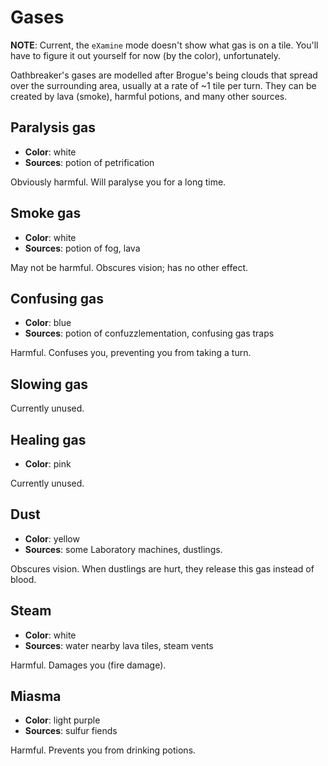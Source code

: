# Gases

**NOTE**: Current, the `eXamine` mode doesn't show what gas is on a tile. You'll
have to figure it out yourself for now (by the color), unfortunately.

Oathbreaker's gases are modelled after Brogue's being clouds that spread over
the surrounding area, usually at a rate of ~1 tile per turn. They can be created
by lava (smoke), harmful potions, and many other sources.

## Paralysis gas

- **Color**: white
- **Sources**: potion of petrification

Obviously harmful. Will paralyse you for a long time.

## Smoke gas

- **Color**: white
- **Sources**: potion of fog, lava

May not be harmful. Obscures vision; has no other effect.

## Confusing gas

- **Color**: blue
- **Sources**: potion of confuzzlementation, confusing gas traps

Harmful. Confuses you, preventing you from taking a turn.

## Slowing gas

Currently unused.

## Healing gas

- **Color**: pink

Currently unused.

## Dust

- **Color**: yellow
- **Sources**: some Laboratory machines, dustlings.

Obscures vision. When dustlings are hurt, they release this gas instead of
blood.

## Steam

- **Color**: white
- **Sources**: water nearby lava tiles, steam vents

Harmful. Damages you (fire damage).

## Miasma

- **Color**: light purple
- **Sources**: sulfur fiends

Harmful. Prevents you from drinking potions.
